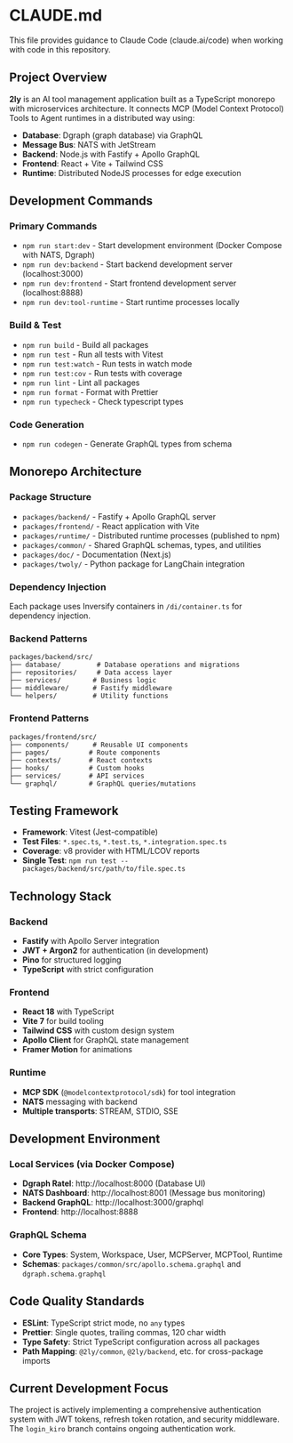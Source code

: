 # CLAUDE.md

This file provides guidance to Claude Code (claude.ai/code) when working with code in this repository.

## Project Overview

**2ly** is an AI tool management application built as a TypeScript monorepo with microservices architecture. It connects MCP (Model Context Protocol) Tools to Agent runtimes in a distributed way using:

- **Database**: Dgraph (graph database) via GraphQL
- **Message Bus**: NATS with JetStream
- **Backend**: Node.js with Fastify + Apollo GraphQL
- **Frontend**: React + Vite + Tailwind CSS
- **Runtime**: Distributed NodeJS processes for edge execution

## Development Commands

### Primary Commands
- `npm run start:dev` - Start development environment (Docker Compose with NATS, Dgraph)
- `npm run dev:backend` - Start backend development server (localhost:3000)
- `npm run dev:frontend` - Start frontend development server (localhost:8888)
- `npm run dev:tool-runtime` - Start runtime processes locally

### Build & Test
- `npm run build` - Build all packages
- `npm run test` - Run all tests with Vitest
- `npm run test:watch` - Run tests in watch mode
- `npm run test:cov` - Run tests with coverage
- `npm run lint` - Lint all packages
- `npm run format` - Format with Prettier
- `npm run typecheck` - Check typescript types

### Code Generation
- `npm run codegen` - Generate GraphQL types from schema

## Monorepo Architecture

### Package Structure
- `packages/backend/` - Fastify + Apollo GraphQL server
- `packages/frontend/` - React application with Vite
- `packages/runtime/` - Distributed runtime processes (published to npm)
- `packages/common/` - Shared GraphQL schemas, types, and utilities
- `packages/doc/` - Documentation (Next.js)
- `packages/twoly/` - Python package for LangChain integration

### Dependency Injection
Each package uses Inversify containers in `/di/container.ts` for dependency injection.

### Backend Patterns
```
packages/backend/src/
├── database/         # Database operations and migrations
├── repositories/     # Data access layer
├── services/        # Business logic
├── middleware/      # Fastify middleware
└── helpers/         # Utility functions
```

### Frontend Patterns
```
packages/frontend/src/
├── components/      # Reusable UI components
├── pages/          # Route components
├── contexts/       # React contexts
├── hooks/          # Custom hooks
├── services/       # API services
└── graphql/        # GraphQL queries/mutations
```

## Testing Framework

- **Framework**: Vitest (Jest-compatible)
- **Test Files**: `*.spec.ts`, `*.test.ts`, `*.integration.spec.ts`
- **Coverage**: v8 provider with HTML/LCOV reports
- **Single Test**: `npm run test -- packages/backend/src/path/to/file.spec.ts`

## Technology Stack

### Backend
- **Fastify** with Apollo Server integration
- **JWT + Argon2** for authentication (in development)
- **Pino** for structured logging
- **TypeScript** with strict configuration

### Frontend
- **React 18** with TypeScript
- **Vite 7** for build tooling
- **Tailwind CSS** with custom design system
- **Apollo Client** for GraphQL state management
- **Framer Motion** for animations

### Runtime
- **MCP SDK** (`@modelcontextprotocol/sdk`) for tool integration
- **NATS** messaging with backend
- **Multiple transports**: STREAM, STDIO, SSE

## Development Environment

### Local Services (via Docker Compose)
- **Dgraph Ratel**: http://localhost:8000 (Database UI)
- **NATS Dashboard**: http://localhost:8001 (Message bus monitoring)
- **Backend GraphQL**: http://localhost:3000/graphql
- **Frontend**: http://localhost:8888

### GraphQL Schema
- **Core Types**: System, Workspace, User, MCPServer, MCPTool, Runtime
- **Schemas**: `packages/common/src/apollo.schema.graphql` and `dgraph.schema.graphql`

## Code Quality Standards

- **ESLint**: TypeScript strict mode, no `any` types
- **Prettier**: Single quotes, trailing commas, 120 char width
- **Type Safety**: Strict TypeScript configuration across all packages
- **Path Mapping**: `@2ly/common`, `@2ly/backend`, etc. for cross-package imports

## Current Development Focus

The project is actively implementing a comprehensive authentication system with JWT tokens, refresh token rotation, and security middleware. The `login_kiro` branch contains ongoing authentication work.